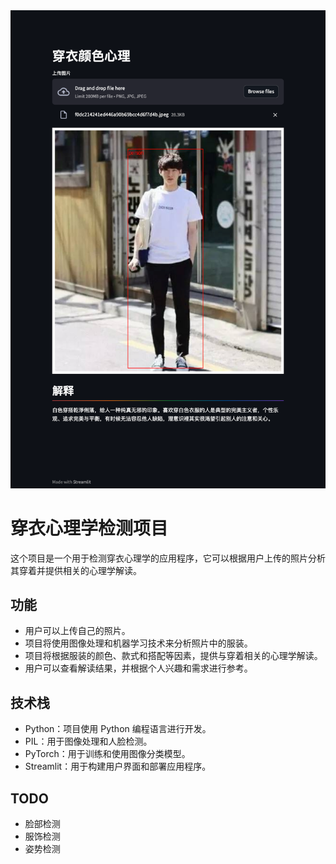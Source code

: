 <div style="text-align: center">
<img src="/doc/capture.png"/>
</div>

# 穿衣心理学检测项目

这个项目是一个用于检测穿衣心理学的应用程序，它可以根据用户上传的照片分析其穿着并提供相关的心理学解读。

## 功能

- 用户可以上传自己的照片。
- 项目将使用图像处理和机器学习技术来分析照片中的服装。
- 项目将根据服装的颜色、款式和搭配等因素，提供与穿着相关的心理学解读。
- 用户可以查看解读结果，并根据个人兴趣和需求进行参考。

## 技术栈

- Python：项目使用 Python 编程语言进行开发。
- PIL：用于图像处理和人脸检测。
- PyTorch：用于训练和使用图像分类模型。
- Streamlit：用于构建用户界面和部署应用程序。

## TODO

- 脸部检测
- 服饰检测
- 姿势检测
